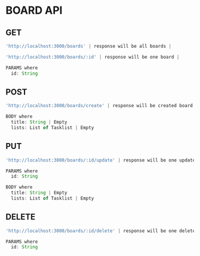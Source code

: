 # BOARD API

## GET

```typescript
'http://localhost:3000/boards' | response will be all boards |

'http://localhost:3000/boards/:id' | response will be one board |

PARAMS where
  id: String
```

## POST

```typescript
'http://localhost:3000/boards/create' | response will be created board |

BODY where
  title: String | Empty
  lists: List of Tasklist | Empty
```

## PUT

```typescript
'http://localhost:3000/boards/:id/update' | response will be one updated board |

PARAMS where
  id: String

BODY where
  title: String | Empty
  lists: List of Tasklist | Empty
```

## DELETE

```typescript
'http://localhost:3000/boards/:id/delete' | response will be one deleted board |

PARAMS where
  id: String
```
